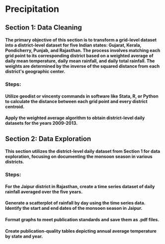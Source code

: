# Precipitation
## Section 1: Data Cleaning
#### The primary objective of this section is to transform a grid-level dataset into a district-level dataset for five Indian states: Gujarat, Kerala, Pondicherry, Punjab, and Rajasthan. The process involves matching each grid point to its corresponding district based on a weighted average of daily mean temperature, daily mean rainfall, and daily total rainfall. The weights are determined by the inverse of the squared distance from each district's geographic center.

### Steps:
#### Utilize geodist or vincenty commands in software like Stata, R, or Python to calculate the distance between each grid point and every district centroid.
#### Apply the weighted average algorithm to obtain district-level daily datasets for the years 2009-2013.

## Section 2: Data Exploration
#### This section utilizes the district-level daily dataset from Section 1 for data exploration, focusing on documenting the monsoon season in various districts.

### Steps:
#### For the Jaipur district in Rajasthan, create a time series dataset of daily rainfall averaged over the five years.
#### Generate a scatterplot of rainfall by day using the time series data. Identify the start and end dates of the monsoon season in Jaipur.
#### Format graphs to meet publication standards and save them as .pdf files.
#### Create publication-quality tables depicting annual average temperature by state and year.

